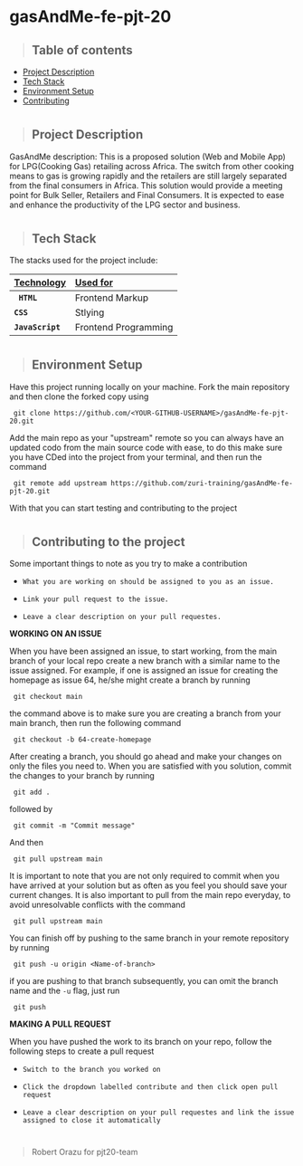# gasAndMe-fe-pjt-20

> ## Table of contents
* [Project Description](#project-description)
* [Tech Stack](#tech-stack)
* [Environment Setup](#environment-setup)
* [Contributing](#contributing-to-the-project)
#
>## Project Description
GasAndMe description: This is a proposed solution (Web and Mobile App) for LPG(Cooking Gas) retailing across Africa. The switch from other cooking means to gas is growing rapidly and the retailers are still largely separated from the final consumers in Africa. This solution would provide a meeting point for Bulk Seller, Retailers and Final Consumers. It is expected to ease and enhance the productivity of the LPG sector and business.
#
> ## Tech Stack
The stacks used for the project include:

| <b><u>Technology</u></b> | <b><u>Used for</u></b> |
| :---         | :---         |
| **` HTML`** | Frontend Markup |
| **`CSS`** | Stlying |
| **`JavaScript`** | Frontend Programming |

#
> ## Environment Setup

Have this project running locally on your machine. Fork the main repository and then clone the forked copy using

```
 git clone https://github.com/<YOUR-GITHUB-USERNAME>/gasAndMe-fe-pjt-20.git
```
Add the main repo as your "upstream" remote so you can always have an updated codo from the main source code with ease, to do this make sure you have CDed into the project from your terminal, and then run the command

```
 git remote add upstream https://github.com/zuri-training/gasAndMe-fe-pjt-20.git
```
With that you can start testing and contributing to the project


#
> ## Contributing to the project

Some important things to note as you try to make a contribution


- `What you are working on should be assigned to you as an issue.`

- `Link your pull request to the issue.`

- `Leave a clear description on your pull requestes.`

<b>WORKING ON AN ISSUE</b>

When you have been assigned an issue, to start working, from the main branch of your local repo create a new branch with a similar name to the issue assigned. For example, if one is assigned an issue for creating the homepage as issue 64, he/she might create a branch by running
 
```
 git checkout main
```
the command above is to make sure you are creating a branch from your main branch, then run the following command

```
 git checkout -b 64-create-homepage
```
After creating a branch, you should go ahead and make your changes on only the files you need to. When you are satisfied with you solution, commit the changes to your branch by running

```
 git add .
```
followed by

```
 git commit -m "Commit message"
```
And then 
```
 git pull upstream main
```
It is important to note that you are not only required to commit when you have arrived at your solution but as often as you feel you should save your current changes.
It is also important to pull from the main repo everyday, to avoid unresolvable conflicts with the command

```
 git pull upstream main
```

You can finish off by pushing to the same branch in your remote repository by running

```
 git push -u origin <Name-of-branch>
```
if you are pushing to that branch subsequently, you can omit the branch name and the `-u` flag, just run

```
 git push
```

<b>MAKING A PULL REQUEST</b>

When you have pushed the work to its branch on your repo, follow the following steps to create a pull request 

- `Switch to the branch you worked on`

- `Click the dropdown labelled contribute and then click open pull request`

- `Leave a clear description on your pull requestes and link the issue assigned to close it automatically`

#
> Robert Orazu for pjt20-team